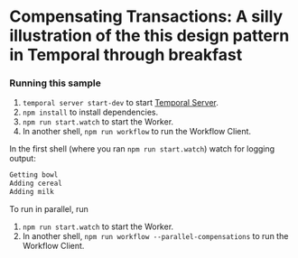 # Compensating Transactions: A silly illustration of the this design pattern in Temporal through breakfast

### Running this sample

1. `temporal server start-dev` to start [Temporal Server](https://github.com/temporalio/cli/#installation).
1. `npm install` to install dependencies.
1. `npm run start.watch` to start the Worker.
1. In another shell, `npm run workflow` to run the Workflow Client.

In the first shell (where you ran `npm run start.watch`) watch for logging output:

```bash
Getting bowl
Adding cereal
Adding milk
```

To run in parallel, run
1. `npm run start.watch` to start the Worker.
1. In another shell, `npm run workflow --parallel-compensations` to run the Workflow Client.